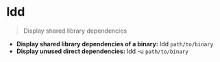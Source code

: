 # ldd
> Display shared library dependencies
- **Display shared library dependencies of a binary:**
ldd `path/to/binary`
- **Display unused direct dependencies:**
ldd -u `path/to/binary`
